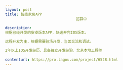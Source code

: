 ```yaml
---                
layout: post       
title: 智能家居APP
                                招募中
           
description: 
根据已经开发的安卓版本APP，快速开完IOS版本。

远程开发为主，根据需要驻场开发，当面交流和调试。

2年以上IOS开发经历，具备独立开发经验，北京本地工程师
     
contenturl: https://pro.lagou.com/project/6528.html      
---                 
```

